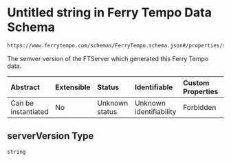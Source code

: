 # Untitled string in Ferry Tempo Data Schema

```txt
https://www.ferrytempo.com/schemas/FerryTempo.schema.json#/properties/serverVersion
```

The semver version of the FTServer which generated this Ferry Tempo data.

| Abstract            | Extensible | Status         | Identifiable            | Custom Properties | Additional Properties | Access Restrictions | Defined In                                                                           |
| :------------------ | :--------- | :------------- | :---------------------- | :---------------- | :-------------------- | :------------------ | :----------------------------------------------------------------------------------- |
| Can be instantiated | No         | Unknown status | Unknown identifiability | Forbidden         | Allowed               | none                | [FerryTempo.schema.json\*](../schemas/FerryTempo.schema.json "open original schema") |

## serverVersion Type

`string`
